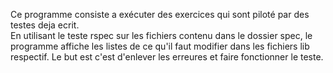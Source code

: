 
Ce programme consiste a exécuter des exercices qui sont piloté par des testes deja ecrit.	
  En utilisant le teste rspec sur les fichiers contenu dans le dossier spec, le programme affiche les listes de ce qu'il faut modifier dans les fichiers lib respectif.
  Le but est c'est d'enlever les erreures et faire fonctionner le teste.

